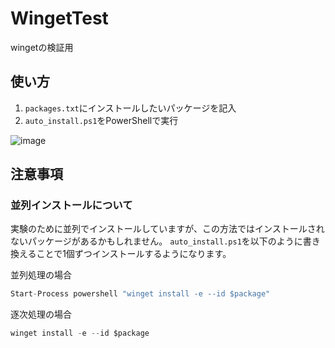 # WingetTest
wingetの検証用

## 使い方
1. `packages.txt`にインストールしたいパッケージを記入
2. `auto_install.ps1`をPowerShellで実行

![image](https://user-images.githubusercontent.com/40651807/189394031-230a119f-149b-4b2a-bca9-6fbc3bdf0b10.png)

## 注意事項
### 並列インストールについて
実験のために並列でインストールしていますが、この方法ではインストールされないパッケージがあるかもしれません。
`auto_install.ps1`を以下のように書き換えることで1個ずつインストールするようになります。

並列処理の場合
```cs
Start-Process powershell "winget install -e --id $package"
```

逐次処理の場合
```cs
winget install -e --id $package
```
